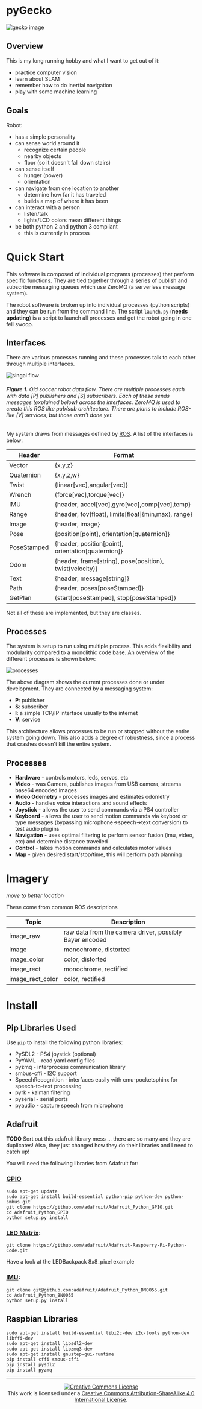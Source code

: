 # pyGecko

![gecko image](https://github.com/walchko/pygecko/raw/master/pics/gecko.jpg)

## Overview

This is my long running hobby and what I want to get out of it:

* practice computer vision
* learn about SLAM
* remember how to do inertial navigation
* play with some machine learning

## Goals

Robot:

* has a simple personality
* can sense world around it
   * recognize certain people
   * nearby objects
   * floor (so it doesn't fall down stairs)
* can sense itself
   * hunger (power)
   * orientation
* can navigate from one location to another
   * determine how far it has traveled
   * builds a map of where it has been
* can interact with a person
   * listen/talk
   * lights/LCD colors mean different things
* be both python 2 and python 3 compliant
   * this is currently in process

# Quick Start

This software is composed of individual programs (processes) that perform specific functions. They are tied together through a series of publish and subscribe messaging queues which use ZeroMQ (a serverless message system).

The robot software is broken up into individual processes (python scripts) and they can be run from the command line. The script `launch.py` (**needs updating**) is a script to launch all processes and get the robot going in one fell swoop.


## Interfaces

There are various processes running and these processes talk to each other
through multiple interfaces.

![singal flow](https://github.com/walchko/pygecko/raw/master/pics/Robot_Processes.png)
###### **Figure 1.** Old soccer robot data flow. There are multiple processes each with data [P] publishers and [S] subscribers. Each of these sends messages (explained below) across the interfaces. ZeroMQ is used to create this ROS like pub/sub architecture. There are plans to include ROS-like [V] services, but those aren't done yet.

My system draws from messages defined by [ROS](www.ros.org). A list of the
interfaces is below:

| Header    | Format                                              |
|-----------|-----------------------------------------------------|
|Vector     | {x,y,z}                                             |
|Quaternion | {x,y,z,w}                                           |
|Twist      | {linear[vec],angular[vec]}                          |
|Wrench     | {force[vec],torque[vec]}                            |
|IMU        | {header, accel[vec],gyro[vec],comp[vec],temp}       |
|Range      | {header, fov[float], limits[float]{min,max}, range} |
|Image      | {header, image}                                     |
|Pose       | {position[point], orientation[quaternion]}          |
|PoseStamped| {header, position[point], orientation[quaternion]}  |
|Odom       | {header, frame[string], pose(position), twist(velocity)}  |
|Text       | {header, message[string]}                           |
|Path       | {header, poses[poseStamped]}                        |
|GetPlan    | {start[poseStamped], stop[poseStamped]}             |

Not all of these are implemented, but they are classes.

## Processes

The system is setup to run using multiple process. This adds flexibility and
modularity compared to a monolithic code base. An overview of the different
processes is shown below:

![processes](https://github.com/walchko/pygecko/raw/master/pics/Robot.png)

The above diagram shows the current processes done or under development. They
are connected by a messaging system:

* **P**: publisher
* **S**: subscriber
* **I**: a simple TCP/IP interface usually to the internet
* **V**: service

This architecture allows processes to be run or stopped without the entire system going down. This also adds a degree of robustness, since a process that crashes doesn't kill the entire system.

## Processes

* **Hardware** - controls motors, leds, servos, etc
* **Video** - was Camera, publishes images from USB camera, streams base64 encoded images
* **Video Odemetry** - processes images and estimates odometry
* **Audio** - handles voice interactions and sound effects
* **Joystick** - allows the user to send commands via a PS4 controller
* **Keyboard** - allows the user to send motion commands via keybord or type messages (bypassing microphone->speech->text conversion) to test audio plugins
* **Navigation** - uses optimal filtering to perform sensor fusion (imu, video, etc) and determine distance travelled
* **Control** - takes motion commands and calculates motor values
* **Map** - given desired start/stop/time, this will perform path planning

# Imagery

*move to better location*

These come from common ROS descriptions

|Topic            |  Description|
|---|---|
|image_raw        |  raw data from the camera driver, possibly Bayer encoded|
|image            |  monochrome, distorted|
|image_color      |  color, distorted|
|image_rect       |  monochrome, rectified|
|image_rect_color |  color, rectified|

# Install

## Pip Libraries Used

Use `pip` to install the following python libraries:

* PySDL2 - PS4 joystick (optional)
* PyYAML - read yaml config files
* pyzmq - interprocess communication library
* smbus-cffi - [I2C](https://pypi.python.org/pypi/smbus-cffi) support
* SpeechRecognition - interfaces easily with cmu-pocketsphinx for speech-to-text processing
* pyrk - kalman filtering
* pyserial - serial ports
* pyaudio - capture speech from microphone

## Adafruit

**TODO** Sort out this adafruit library mess ... there are so many and they are duplicates! Also, they just changed how they do their libraries and I need to catch up!

You will need the following libraries from Adafruit for:

### [GPIO](https://github.com/adafruit/Adafruit_Python_GPIO)

	sudo apt-get update
	sudo apt-get install build-essential python-pip python-dev python-smbus git
	git clone https://github.com/adafruit/Adafruit_Python_GPIO.git
	cd Adafruit_Python_GPIO
	python setup.py install

### [LED Matrix](https://github.com/adafruit/Adafruit-Raspberry-Pi-Python-Code):

	git clone https://github.com/adafruit/Adafruit-Raspberry-Pi-Python-Code.git

Have a look at the LEDBackpack 8x8_pixel example

### [IMU](https://github.com/adafruit/Adafruit_Python_BNO055):

	git clone git@github.com:adafruit/Adafruit_Python_BNO055.git
	cd Adafruit_Python_BNO055
	python setup.py install


## Raspbian Libraries

	sudo apt-get install build-essential libi2c-dev i2c-tools python-dev libffi-dev
	sudo apt-get install libsdl2-dev
	sudo apt-get install libzmq3-dev
	sudo apt-get install gnustep-gui-runtime
	pip install cffi smbus-cffi
	pip install pysdl2
	pip install pyzmq


---

<p align="center">
	<a rel="license" href="http://creativecommons.org/licenses/by-sa/4.0/">
		<img alt="Creative Commons License"  src="https://i.creativecommons.org/l/by-sa/4.0/88x31.png" />
	</a>
	<br />This work is licensed under a <a rel="license" href="http://creativecommons.org/licenses/by-sa/4.0/">Creative Commons Attribution-ShareAlike 4.0 International License</a>.
</p>
